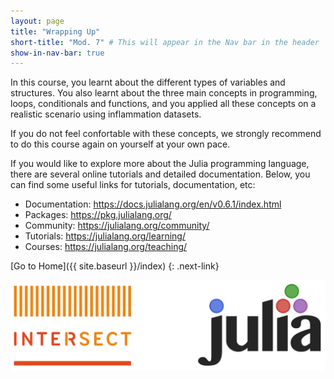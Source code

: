 ```yaml
---
layout: page
title: "Wrapping Up"
short-title: "Mod. 7" # This will appear in the Nav bar in the header
show-in-nav-bar: true
---
```



In this course, you learnt about the different types of variables and structures. You also learnt about the three main concepts in programming, loops, conditionals and functions, and you applied all these concepts on a realistic scenario using inflammation datasets. 

If you do not feel confortable with these concepts, we strongly recommend to do this course again on yourself at your own pace. 

If you would like to explore more about the Julia programming language, there are several online tutorials and detailed documentation. Below, you can find some useful links for tutorials, documentation, etc:

- Documentation: https://docs.julialang.org/en/v0.6.1/index.html
- Packages: https://pkg.julialang.org/
- Community: https://julialang.org/community/
- Tutorials: https://julialang.org/learning/
- Courses: https://julialang.org/teaching/


[Go to Home]({{ site.baseurl }}/index)
{: .next-link}

![Julia image](./../images/Julia_intersect.png)
